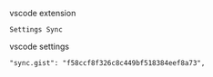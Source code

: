 vscode extension

```
Settings Sync
```

vscode settings

```
"sync.gist": "f58ccf8f326c8c449bf518384eef8a73",
```